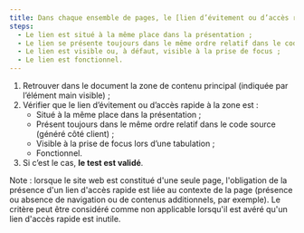 ```yaml
---
title: Dans chaque ensemble de pages, le [lien d’évitement ou d’accès rapide](#liens-d-evitement-ou-d-acces-rapide) à la [zone de contenu principal](#zone-de-contenu-principal) vérifie-t-il ces conditions (hors cas particuliers) ?
steps:
  - Le lien est situé à la même place dans la présentation ;
  - Le lien se présente toujours dans le même ordre relatif dans le code source ;
  - Le lien est visible ou, à défaut, visible à la prise de focus ;
  - Le lien est fonctionnel.
---
```


1. Retrouver dans le document la zone de contenu principal (indiquée par l’élément main visible) ;
2. Vérifier que le lien d’évitement ou d’accès rapide à la zone est :
   - Situé à la même place dans la présentation ;
   - Présent toujours dans le même ordre relatif dans le code source (généré côté client) ;
   - Visible à la prise de focus lors d’une tabulation ;
   - Fonctionnel.
3. Si c’est le cas, **le test est validé**.

Note : lorsque le site web est constitué d'une seule page, l'obligation de la présence d'un lien d'accès rapide est liée au contexte de la page (présence ou absence de navigation ou de contenus additionnels, par exemple). Le critère peut être considéré comme non applicable lorsqu'il est avéré qu'un lien d'accès rapide est inutile.
